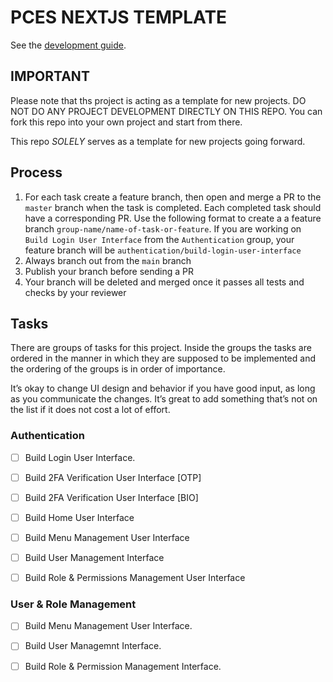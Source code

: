 # PCES NEXTJS TEMPLATE

See the [development guide](./CONTRIBUTING.md).

## IMPORTANT

Please note that ths project is acting as a template for new projects. DO NOT DO ANY PROJECT DEVELOPMENT DIRECTLY ON THIS REPO.
You can fork this repo into your own project and start from there.

This repo *SOLELY* serves as a template for new projects going forward.

## Process

1. For each task create a feature branch, then open and merge a PR to the `master` branch when the task is completed. Each completed task should have a corresponding PR. Use the following format to create a a feature branch `group-name/name-of-task-or-feature`. If you are working on `Build Login User Interface` from the `Authentication` group, your feature branch will be `authentication/build-login-user-interface`
2. Always branch out from the `main` branch
3. Publish your branch before sending a PR
4. Your branch will be deleted and merged once it passes all tests and checks by your reviewer


## Tasks

There are groups of tasks for this project. Inside the groups the tasks are ordered in the manner in which they are supposed to be implemented and the ordering of the groups is in order of importance.

It’s okay to change UI design and behavior if you have good input, as long as you communicate the changes. 
It’s great to add something that’s not on the list if it does not cost a lot of effort.

<!-- Project designs are available [in Synology](/PCES/Software Development/PCESBroker/BROKER Version 2.0/Designs) and on the sub-tickets [on JIRA](https://pcesprojects.atlassian.net/jira/software/projects/B20). -->

### Authentication

- [ ] Build Login User Interface.
- [ ] Build 2FA Verification User Interface [OTP]
- [ ] Build 2FA Verification User Interface [BIO]
- [ ] Build Home User Interface 
- [ ] Build Menu Management User Interface 
- [ ] Build User Management Interface 
- [ ] Build Role & Permissions Management User Interface 


### User & Role Management

- [ ] Build Menu Management User Interface.
- [ ] Build User Managemnt Interface.
- [ ] Build Role & Permission Management Interface.

